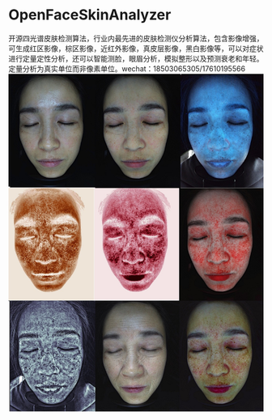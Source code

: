 # OpenFaceSkinAnalyzer
开源四光谱皮肤检测算法，行业内最先进的皮肤检测仪分析算法，包含影像增强，可生成红区影像，棕区影像，近红外影像，真皮层影像，黑白影像等，可以对症状进行定量定性分析，还可以智能测脸，眼眉分析，模拟整形以及预测衰老和年轻。定量分析为真实单位而非像素单位。wechat：18503065305/17610195566
![](cover.jpg)
